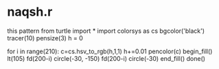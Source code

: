 # naqsh.r
this pattern
from turtle import *
import colorsys as cs
bgcolor('black')
tracer(10)
pensize(3)
h = 0

for i in range(210):
    c=cs.hsv_to_rgb(h,1,1)
    h+=0.01
    pencolor(c)
    begin_fill()
    lt(105)
    fd(200-i)
    circle(-30, -150)
    fd(200-i)
    circle(-30)
    end_fill()
done()
